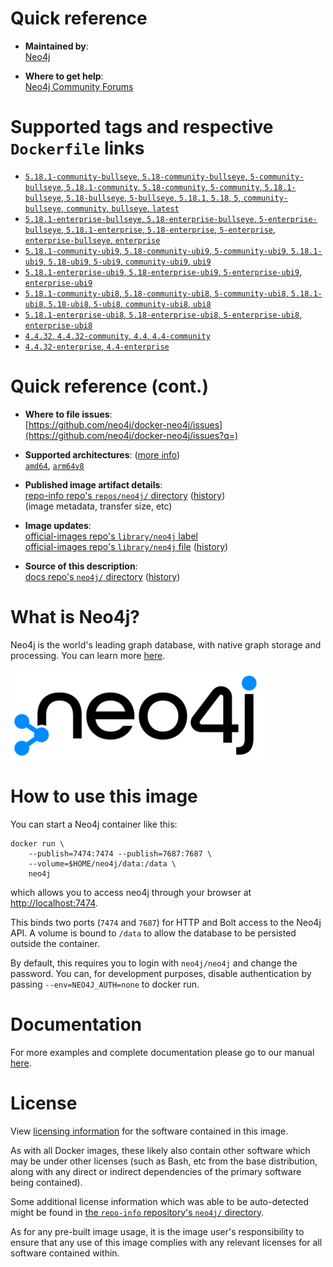 <!--

********************************************************************************

WARNING:

    DO NOT EDIT "neo4j/README.md"

    IT IS AUTO-GENERATED

    (from the other files in "neo4j/" combined with a set of templates)

********************************************************************************

-->

# Quick reference

-	**Maintained by**:  
	[Neo4j](https://github.com/neo4j/docker-neo4j)

-	**Where to get help**:  
	[Neo4j Community Forums](https://community.neo4j.com)

# Supported tags and respective `Dockerfile` links

-	[`5.18.1-community-bullseye`, `5.18-community-bullseye`, `5-community-bullseye`, `5.18.1-community`, `5.18-community`, `5-community`, `5.18.1-bullseye`, `5.18-bullseye`, `5-bullseye`, `5.18.1`, `5.18`, `5`, `community-bullseye`, `community`, `bullseye`, `latest`](https://github.com/neo4j/docker-neo4j-publish/blob/ada6e8792dca5f18827c5eb61ea4e23b1349aa45/5.18.1/bullseye/community/Dockerfile)
-	[`5.18.1-enterprise-bullseye`, `5.18-enterprise-bullseye`, `5-enterprise-bullseye`, `5.18.1-enterprise`, `5.18-enterprise`, `5-enterprise`, `enterprise-bullseye`, `enterprise`](https://github.com/neo4j/docker-neo4j-publish/blob/ada6e8792dca5f18827c5eb61ea4e23b1349aa45/5.18.1/bullseye/enterprise/Dockerfile)
-	[`5.18.1-community-ubi9`, `5.18-community-ubi9`, `5-community-ubi9`, `5.18.1-ubi9`, `5.18-ubi9`, `5-ubi9`, `community-ubi9`, `ubi9`](https://github.com/neo4j/docker-neo4j-publish/blob/ada6e8792dca5f18827c5eb61ea4e23b1349aa45/5.18.1/ubi9/community/Dockerfile)
-	[`5.18.1-enterprise-ubi9`, `5.18-enterprise-ubi9`, `5-enterprise-ubi9`, `enterprise-ubi9`](https://github.com/neo4j/docker-neo4j-publish/blob/ada6e8792dca5f18827c5eb61ea4e23b1349aa45/5.18.1/ubi9/enterprise/Dockerfile)
-	[`5.18.1-community-ubi8`, `5.18-community-ubi8`, `5-community-ubi8`, `5.18.1-ubi8`, `5.18-ubi8`, `5-ubi8`, `community-ubi8`, `ubi8`](https://github.com/neo4j/docker-neo4j-publish/blob/ada6e8792dca5f18827c5eb61ea4e23b1349aa45/5.18.1/ubi8/community/Dockerfile)
-	[`5.18.1-enterprise-ubi8`, `5.18-enterprise-ubi8`, `5-enterprise-ubi8`, `enterprise-ubi8`](https://github.com/neo4j/docker-neo4j-publish/blob/ada6e8792dca5f18827c5eb61ea4e23b1349aa45/5.18.1/ubi8/enterprise/Dockerfile)
-	[`4.4.32`, `4.4.32-community`, `4.4`, `4.4-community`](https://github.com/neo4j/docker-neo4j-publish/blob/5eac9259a8371baf87ef730f1a90b9da44641900/4.4.32/bullseye/community/Dockerfile)
-	[`4.4.32-enterprise`, `4.4-enterprise`](https://github.com/neo4j/docker-neo4j-publish/blob/5eac9259a8371baf87ef730f1a90b9da44641900/4.4.32/bullseye/enterprise/Dockerfile)

# Quick reference (cont.)

-	**Where to file issues**:  
	[https://github.com/neo4j/docker-neo4j/issues](https://github.com/neo4j/docker-neo4j/issues?q=)

-	**Supported architectures**: ([more info](https://github.com/docker-library/official-images#architectures-other-than-amd64))  
	[`amd64`](https://hub.docker.com/r/amd64/neo4j/), [`arm64v8`](https://hub.docker.com/r/arm64v8/neo4j/)

-	**Published image artifact details**:  
	[repo-info repo's `repos/neo4j/` directory](https://github.com/docker-library/repo-info/blob/master/repos/neo4j) ([history](https://github.com/docker-library/repo-info/commits/master/repos/neo4j))  
	(image metadata, transfer size, etc)

-	**Image updates**:  
	[official-images repo's `library/neo4j` label](https://github.com/docker-library/official-images/issues?q=label%3Alibrary%2Fneo4j)  
	[official-images repo's `library/neo4j` file](https://github.com/docker-library/official-images/blob/master/library/neo4j) ([history](https://github.com/docker-library/official-images/commits/master/library/neo4j))

-	**Source of this description**:  
	[docs repo's `neo4j/` directory](https://github.com/docker-library/docs/tree/master/neo4j) ([history](https://github.com/docker-library/docs/commits/master/neo4j))

# What is Neo4j?

Neo4j is the world's leading graph database, with native graph storage and processing. You can learn more [here](http://neo4j.com/developer).

![logo](https://raw.githubusercontent.com/docker-library/docs/56823e63d5b6dd7ddbb9d5d3c4a8947778055d8e/neo4j/logo.png)

# How to use this image

You can start a Neo4j container like this:

```console
docker run \
    --publish=7474:7474 --publish=7687:7687 \
    --volume=$HOME/neo4j/data:/data \
    neo4j
```

which allows you to access neo4j through your browser at [http://localhost:7474](http://localhost:7474).

This binds two ports (`7474` and `7687`) for HTTP and Bolt access to the Neo4j API. A volume is bound to `/data` to allow the database to be persisted outside the container.

By default, this requires you to login with `neo4j/neo4j` and change the password. You can, for development purposes, disable authentication by passing `--env=NEO4J_AUTH=none` to docker run.

# Documentation

For more examples and complete documentation please go to our manual [here](http://neo4j.com/docs/operations-manual/current/deployment/single-instance/docker/).

# License

View [licensing information](https://neo4j.com/licensing) for the software contained in this image.

As with all Docker images, these likely also contain other software which may be under other licenses (such as Bash, etc from the base distribution, along with any direct or indirect dependencies of the primary software being contained).

Some additional license information which was able to be auto-detected might be found in [the `repo-info` repository's `neo4j/` directory](https://github.com/docker-library/repo-info/tree/master/repos/neo4j).

As for any pre-built image usage, it is the image user's responsibility to ensure that any use of this image complies with any relevant licenses for all software contained within.
